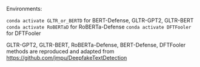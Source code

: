 Environments:

`conda activate GLTR_or_BERTD` for BERT-Defense, GLTR-GPT2, GLTR-BERT
`conda activate RoBERTaD` for RoBERTa-Defense
`conda activate DFTFooler` for  DFTFooler 

GLTR-GPT2, GLTR-BERT, RoBERTa-Defense, BERT-Defense, DFTFooler methods are reproduced and adapted from https://github.com/jmpu/DeepfakeTextDetection





